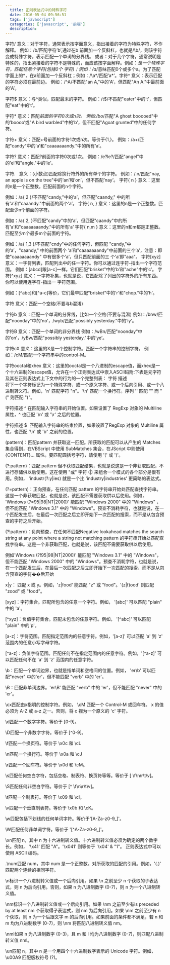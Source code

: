 ```yaml
---
  title: 正则表达式中的特殊字符
  date: 2016-05-04 09:56:51
  tags: ['javascript']
  categories: ['javascript', '前端']
  description:
---
```


字符/
    意义：对于字符，通常表示按字面意义，指出接着的字符为特殊字符，不作解释。
    例如：/b/匹配字符’b’,通过在b 前面加一个反斜杠，也就是/\b/，则该字符变成特殊字符，表示匹配一个单词的分界线。
     或者：对于几个字符，通常说明是特殊的，指出紧接着的字符不是特殊的，而应该按字面解释。例如：*是一个特殊字符，匹配任意个字符(包括0个     字符)；例如：/a*/意味匹配0个或多个a。为了匹配字面上的*，在a前面加一个反斜杠；例如：/\a*/匹配’a*’。字符^
   意义：表示匹配的字符必须在最前边。
    例如：/^A/不匹配"an A,"中的’A’，但匹配"An A."中最前面的’A’。

字符$
    意义：与^类似，匹配最末的字符。
   例如：/t$/不匹配"eater"中的’t’，但匹配"eat"中的’t’。

字符*
    意义：匹配*前面的字符0次或n次。
    例如:/bo*/匹配"A ghost booooed"中的’boooo’或"A bird warbled"中的’b’，但不匹配"Agoat grunted"中的任何字符。

字符+
    意义：匹配+号前面的字符1次或n次。等价于{1,}。
   例如：/a+/匹配"candy"中的’a’和"caaaaaaandy."中的所有’a’。

字符?
   意义：匹配?前面的字符0次或1次。
   例如：/e?le?/匹配"angel"中的’el’和"angle."中的’le’。

字符.   
    意义：(小数点)匹配除换行符外的所有单个的字符。
   例如：/.n/匹配"nay, an apple is on the tree"中的’an’和’on’，但不匹配’nay’。
字符{ n }   意义：这里的n是一个正整数。匹配前面的n个字符。

例如：/a{ 2 }/不匹配"candy,"中的’a’，但匹配"caandy," 中的所有’a’和"caaandy."中前面的两个’a’。
字符{ n, }   意义：这里的n是一个正整数。匹配至少n个前面的字符。

例如：/a{ 2, }不匹配"candy"中的’a’，但匹配"caandy"中的所有’a’和"caaaaaaandy."中的所有’a’
字符{ n,m }    意义：这里的n和m都是正整数。匹配至少n个最多m个前面的字符。

例如：/a{ 1,3 }/不匹配"cndy"中的任何字符，但匹配 "candy,"中的’a’，"caandy," 中的前面两个   ’a’和"caaaaaaandy"中前面的三个’a’，注意：即使"caaaaaaandy" 中有很多个’a’，但只匹配前面的三 个’a’即"aaa"。
字符[xyz]   意义：一字符列表，匹配列出中的任一字符。你可以通过连字符-指出一个字符范围。   例如：[abcd]跟[a-c]一样。它们匹配"brisket"中的’b’和"ache"中的’c’。
字符[^xyz]    意义：一字符补集，也就是说，它匹配除了列出的字符外的所有东西。 你可以使用连字符-指出一 字符范围。

例如：[^abc]和[^a-c]等价，它们最早匹配"brisket"中的’r’和"chop."中的’h’。

字符   意义：匹配一个空格(不要与b混淆)

字符b     意义：匹配一个单词的分界线，比如一个空格(不要与混淆)     例如：/bnw/匹配"noonday"中的’no’，/wyb/匹配"possibly yesterday."中的’ly’。

字符B     意义：匹配一个单词的非分界线     例如：/wBn/匹配"noonday"中的’on’，/yBw/匹配"possibly yesterday."中的’ye’。

字符cX    意义：这里的X是一个控制字符。匹配一个字符串的控制字符。    例如：/cM/匹配一个字符串中的control-M。

字符ooctal和xhex
意义：这里的ooctal是一个八进制的escape值，而xhex是一个十六进制的escape值，允许在一个正则表达式中嵌入ASCII码附:下表是元字符及其在正则表达式上下文中的行为的一个完整列表：
字符 描述  \
将下一个字符标记为一个特殊字符、或一个原义字符、或一个后向引用、或一个八进制转义符。例如，'n' 匹配字符 "n"。'\n' 匹配一个换行符。序列 '\' 匹配 "" 而 "\(" 则匹配 "("。

字符描述 ^
在匹配输入字符串的开始位置。如果设置了 RegExp 对象的 Multiline 属性，^ 也匹配 '\n' 或 '\r' 之后的位置。

字符描述 $ 
匹配输入字符串的结束位置，如果设置了RegExp 对象的 Multiline 属性，也匹配 '\n' 或 '\r' 之前的位置。

(pattern)：匹配pattern 并获取这一匹配。所获取的匹配可以从产生的 Matches 集合得到，在VBScript 中使用 SubMatches 集合，在JScript 中则使用 {CONTENT}… 属性。要匹配圆括号字符，请使用 '\(' 或 '\)'。

(?:pattern)：匹配 pattern 但不获取匹配结果，也就是说这是一个非获取匹配，不进行存储供以后使用。这在使用 "或" 字符 (|) 来组合一个模式的各个部分是很有用。例如， 'industr(?:y|ies) 就是一个比 'industry|industries' 更简略的表达式。

(?=pattern)：正向预查，在任何匹配 pattern 的字符串开始处匹配查找字符串。这是一个非获取匹配，也就是说，该匹配不需要获取供以后使用。例如， 'Windows (?=95|98|NT|2000)' 能匹配 "Windows 2000" 中的 "Windows" ，但不能匹配 "Windows 3.1" 中的 "Windows"。预查不消耗字符，也就是说，在一个匹配发生后，在最后一次匹配之后立即开始下一次匹配的搜索，而不是从包含预查的字符之后开始。

(?!pattern)：负向预查，在任何不匹配Negative lookahead matches the search string at any point where a string not matching pattern 的字符串开始处匹配查找字符串。这是一个非获取匹配，也就是说，该匹配不需要获取供以后使用。

例如'Windows (?!95|98|NT|2000)' 能匹配 "Windows 3.1" 中的 "Windows"，但不能匹配 "Windows 2000" 中的 "Windows"。预查不消耗字符，也就是说，在一个匹配发生后，在最后一次匹配之后立即开始下一次匹配的搜索，而不是从包含预查的字符��后开始

x|y： 匹配 x 或 y。例如，'z|food' 能匹配 "z" 或 "food"。'(z|f)ood' 则匹配 "zood" 或 "food"。

[xyz]：字符集合。匹配所包含的任意一个字符。例如， '[abc]' 可以匹配 "plain" 中的 'a'。

[^xyz]：负值字符集合。匹配未包含的任意字符。例如， '[^abc]' 可以匹配 "plain" 中的'p'。

[a-z]：字符范围。匹配指定范围内的任意字符。例如，'[a-z]' 可以匹配 'a' 到 'z' 范围内的任意小写字母字符。

[^a-z]：负值字符范围。匹配任何不在指定范围内的任意字符。例如，'[^a-z]' 可以匹配任何不在 'a' 到 'z' 范围内的任意字符。

\b：匹配一个单词边界，也就是指单词和空格间的位置。例如， 'er\b' 可以匹配"never" 中的'er'，但不能匹配 "verb" 中的 'er'。


\B：匹配非单词边界。'er\B' 能匹配 "verb" 中的 'er'，但不能匹配 "never" 中的 'er'。

\cx匹配由x指明的控制字符。例如， \cM 匹配一个 Control-M 或回车符。 x 的值必须为 A-Z 或 a-z 之一。否则，将 c 视为一个原义的 'c' 字符。

\d匹配一个数字字符。等价于 [0-9]。

\D匹配一个非数字字符。等价于 [^0-9]。

\f匹配一个换页符。等价于 \x0c 和 \cL

\n匹配一个换行符。等价于 \x0a 和 \cJ

\r匹配一个回车符。等价于 \x0d 和 \cM。

\s匹配任何空白字符，包括空格、制表符、换页符等等。等价于 [ \f\n\r\t\v]。

\S匹配任何非空白字符。等价于 [^ \f\n\r\t\v]。

\t匹配一个制表符。等价于 \x09 和 \cI。

\v匹配一个垂直制表符。等价于 \x0b 和 \cK。

\w匹配包括下划线的任何单词字符。等价于'[A-Za-z0-9_]'。

\W匹配任何非单词字符。等价于 '[^A-Za-z0-9_]'。

\xn匹配 n，其中 n 为十六进制转义值。十六进制转义值必须为确定的两个数字长。例如， '\x41' 匹配 "A"。'\x041' 则等价于 '\x04' & "1"。
正则表达式中可以使用 ASCII 编码。

.\num匹配 num，其中 num 是一个正整数。对所获取的匹配的引用。例如，'(.)' 匹配两个连续的相同字符。

\n标识一个八进制转义值或一个后向引用。如果 \n 之前至少 n 个获取的子表达式，则 n 为后向引用。否则，如果 n 为八进制数字 (0-7)，则 n 为一个八进制转义值。

\nm标识一个八进制转义值或一个后向引用。如果 \nm 之前至少有is preceded by at least nm 个获取得子表达式，则 nm 为后向引用。如果 \nm 之前至少有 n 个获取，则 n 为一个后跟文字 m 的后向引用。如果前面的条件都不满足，若  n 和 m 均为八进制数字 (0-7)，则 \nm 将匹配八进制转义值 nm。

\nml如果 n 为八进制数字 (0-3)，且 m 和 l 均为八进制数字 (0-7)，则匹配八进制转义值 nml。

\un匹配 n，其中 n 是一个用四个十六进制数字表示的 Unicode 字符。例如，\u00A9 匹配版权符号 (?)。


